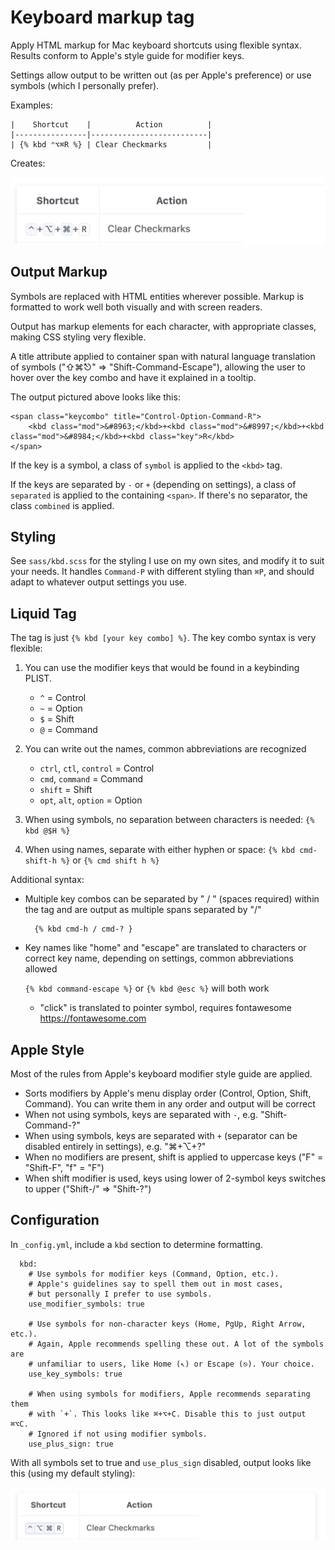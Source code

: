 # Keyboard markup tag

Apply HTML markup for Mac keyboard shortcuts using flexible syntax. Results conform to Apple's style guide for modifier keys.

Settings allow output to be written out (as per Apple's preference) or use symbols (which I personally prefer).

Examples:

    |    Shortcut    |          Action          |
    |----------------|--------------------------|
    | {% kbd ⌃⌥⌘R %} | Clear Checkmarks         |

Creates:

![](symbolsplus.png)

## Output Markup

Symbols are replaced with HTML entities wherever possible. Markup is formatted to work well both visually and with screen readers.

Output has markup elements for each character, with appropriate classes, making CSS styling very flexible.

A title attribute applied to container span with natural language translation of symbols ("⇧⌘⎋" => "Shift-Command-Escape"), allowing the user to hover over the key combo and have it explained in a tooltip.

The output pictured above looks like this: 

    <span class="keycombo" title="Control-Option-Command-R">
        <kbd class="mod">&#8963;</kbd>+<kbd class="mod">&#8997;</kbd>+<kbd class="mod">&#8984;</kbd>+<kbd class="key">R</kbd>
    </span>

If the key is a symbol, a class of `symbol` is applied to the `<kbd>` tag.

If the keys are separated by `-` or `+` (depending on settings), a class of `separated` is applied to the containing `<span>`. If there's no separator, the class `combined` is applied.

## Styling

See `sass/kbd.scss` for the styling I use on my own sites, and modify it to suit your needs. It handles `Command-P` with different styling than `⌘P`, and should adapt to whatever output settings you use.

## Liquid Tag

The tag is just `{% kbd [your key combo] %}`. The key combo syntax is very flexible:

1. You can use the modifier keys that would be found in a keybinding PLIST.
    
    - `^` = Control
    - `~` = Option
    - `$` = Shift
    - `@` = Command
2. You can write out the names, common abbreviations are recognized
    
    - `ctrl`, `ctl`, `control` = Control
    - `cmd`, `command` = Command
    - `shift` = Shift
    - `opt`, `alt`, `option` = Option

3. When using symbols, no separation between characters is needed: `{% kbd @$H %}`
4. When using names, separate with either hyphen or space: `{% kbd cmd-shift-h %}` or `{% cmd shift h %}`

Additional syntax:

* Multiple key combos can be separated by " / " (spaces required) within the tag and are output as multiple spans separated by "/"
    
        {% kbd cmd-h / cmd-? }
* Key names like "home" and "escape" are translated to characters or correct key name, depending on settings, common abbreviations allowed
        
    `{% kbd command-escape %}` or `{% kbd @esc %}` will both work

    * "click" is translated to pointer symbol, requires fontawesome <https://fontawesome.com>

## Apple Style

Most of the rules from Apple's keyboard modifier style guide are applied.

* Sorts modifiers by Apple's menu display order (Control, Option, Shift, Command). You can write them in any order and output will be correct
* When not using symbols, keys are separated with `-`, e.g. "Shift-Command-?"
* When using symbols, keys are separated with `+` (separator can be disabled entirely in settings), e.g. "⌘+⌥+?"
* When no modifiers are present, shift is applied to uppercase keys ("F" = "Shift-F", "f" = "F")
* When shift modifier is used, keys using lower of 2-symbol keys switches to upper ("Shift-/" => "Shift-?")

## Configuration

In `_config.yml`, include a `kbd` section to determine formatting.

      kbd:
        # Use symbols for modifier keys (Command, Option, etc.). 
        # Apple's guidelines say to spell them out in most cases, 
        # but personally I prefer to use symbols.
        use_modifier_symbols: true

        # Use symbols for non-character keys (Home, PgUp, Right Arrow, etc.). 
        # Again, Apple recommends spelling these out. A lot of the symbols are 
        # unfamiliar to users, like Home (↖) or Escape (⎋). Your choice.
        use_key_symbols: true

        # When using symbols for modifiers, Apple recommends separating them 
        # with `+`. This looks like ⌘+⌥+C. Disable this to just output ⌘⌥C. 
        # Ignored if not using modifier symbols.
        use_plus_sign: true

With all symbols set to true and `use_plus_sign` disabled, output looks like this (using my default styling):

![](symbolsonly.png)
